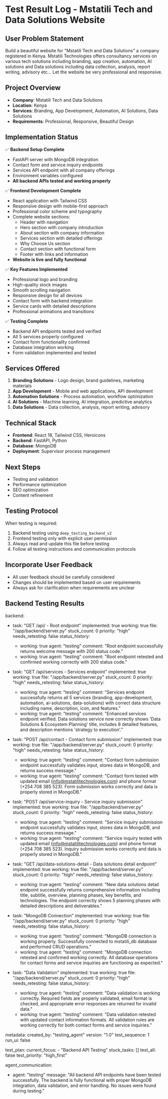 # Test Result Log - Mstatili Tech and Data Solutions Website

## User Problem Statement
Build a beautiful website for "Mstatili Tech and Data Solutions" a company registered in Kenya. Mstatili Technologies offers consultancy services on various tech solutions including branding, app creation, automation, AI solutions and Data solutions including data collection, analysis, report writing, advisory etc... Let the website be very professional and responsive.

## Project Overview
- **Company**: Mstatili Tech and Data Solutions
- **Location**: Kenya  
- **Services**: Branding, App Development, Automation, AI Solutions, Data Solutions
- **Requirements**: Professional, Responsive, Beautiful Design

## Implementation Status
✅ **Backend Setup Complete**
- FastAPI server with MongoDB integration
- Contact form and service inquiry endpoints
- Services API endpoint with all company offerings
- Environment variables configured
- **All backend APIs tested and working properly**

✅ **Frontend Development Complete**
- React application with Tailwind CSS
- Responsive design with mobile-first approach
- Professional color scheme and typography
- Complete website sections:
  - Header with navigation
  - Hero section with company introduction
  - About section with company information
  - Services section with detailed offerings
  - Why Choose Us section
  - Contact section with functional form
  - Footer with links and information
- **Website is live and fully functional**

✅ **Key Features Implemented**
- Professional logo and branding
- High-quality stock images
- Smooth scrolling navigation
- Responsive design for all devices
- Contact form with backend integration
- Service cards with detailed descriptions
- Professional animations and transitions

✅ **Testing Complete**
- Backend API endpoints tested and verified
- All 5 services properly configured
- Contact form functionality confirmed
- Database integration working
- Form validation implemented and tested

## Services Offered
1. **Branding Solutions** - Logo design, brand guidelines, marketing materials
2. **App Development** - Mobile and web applications, API development
3. **Automation Solutions** - Process automation, workflow optimization
4. **AI Solutions** - Machine learning, AI integration, predictive analytics
5. **Data Solutions** - Data collection, analysis, report writing, advisory

## Technical Stack
- **Frontend**: React 18, Tailwind CSS, Heroicons
- **Backend**: FastAPI, Python
- **Database**: MongoDB
- **Deployment**: Supervisor process management

## Next Steps
- Testing and validation
- Performance optimization
- SEO optimization
- Content refinement

## Testing Protocol
When testing is required:
1. Backend testing using `deep_testing_backend_v2`
2. Frontend testing only with explicit user permission
3. Always read and update this file before testing
4. Follow all testing instructions and communication protocols

## Incorporate User Feedback
- All user feedback should be carefully considered
- Changes should be implemented based on user requirements
- Always ask for clarification when requirements are unclear

## Backend Testing Results

backend:
  - task: "GET /api/ - Root endpoint"
    implemented: true
    working: true
    file: "/app/backend/server.py"
    stuck_count: 0
    priority: "high"
    needs_retesting: false
    status_history:
      - working: true
        agent: "testing"
        comment: "Root endpoint successfully returns welcome message with 200 status code."
      - working: true
        agent: "testing"
        comment: "Root endpoint retested and confirmed working correctly with 200 status code."

  - task: "GET /api/services - Services endpoint"
    implemented: true
    working: true
    file: "/app/backend/server.py"
    stuck_count: 0
    priority: "high"
    needs_retesting: false
    status_history:
      - working: true
        agent: "testing"
        comment: "Services endpoint successfully returns all 5 services (branding, app-development, automation, ai-solutions, data-solutions) with correct data structure including name, description, icon, and features."
      - working: true
        agent: "testing"
        comment: "Enhanced services endpoint verified. Data solutions service now correctly shows 'Data Solutions & Ecosystem Planning' title, includes 8 detailed features, and description mentions 'strategy to execution'."

  - task: "POST /api/contact - Contact form submission"
    implemented: true
    working: true
    file: "/app/backend/server.py"
    stuck_count: 0
    priority: "high"
    needs_retesting: false
    status_history:
      - working: true
        agent: "testing"
        comment: "Contact form submission endpoint successfully validates input, stores data in MongoDB, and returns success message."
      - working: true
        agent: "testing"
        comment: "Contact form tested with updated email (info@mstatilitechnologies.com) and phone format (+254 708 385 523). Form submission works correctly and data is properly stored in MongoDB."

  - task: "POST /api/service-inquiry - Service inquiry submission"
    implemented: true
    working: true
    file: "/app/backend/server.py"
    stuck_count: 0
    priority: "high"
    needs_retesting: false
    status_history:
      - working: true
        agent: "testing"
        comment: "Service inquiry submission endpoint successfully validates input, stores data in MongoDB, and returns success message."
      - working: true
        agent: "testing"
        comment: "Service inquiry tested with updated email (info@mstatilitechnologies.com) and phone format (+254 708 385 523). Inquiry submission works correctly and data is properly stored in MongoDB."

  - task: "GET /api/data-solutions-detail - Data solutions detail endpoint"
    implemented: true
    working: true
    file: "/app/backend/server.py"
    stuck_count: 0
    priority: "high"
    needs_retesting: false
    status_history:
      - working: true
        agent: "testing"
        comment: "New data solutions detail endpoint successfully returns comprehensive information including title, subtitle, overview, planning phases, key benefits, and technologies. The endpoint correctly shows 5 planning phases with detailed descriptions and deliverables."

  - task: "MongoDB Connection"
    implemented: true
    working: true
    file: "/app/backend/server.py"
    stuck_count: 0
    priority: "high"
    needs_retesting: false
    status_history:
      - working: true
        agent: "testing"
        comment: "MongoDB connection is working properly. Successfully connected to mstatili_db database and performed CRUD operations."
      - working: true
        agent: "testing"
        comment: "MongoDB connection retested and confirmed working correctly. All database operations for contact forms and service inquiries are functioning as expected."

  - task: "Data Validation"
    implemented: true
    working: true
    file: "/app/backend/server.py"
    stuck_count: 0
    priority: "high"
    needs_retesting: false
    status_history:
      - working: true
        agent: "testing"
        comment: "Data validation is working correctly. Required fields are properly validated, email format is checked, and appropriate error responses are returned for invalid data."
      - working: true
        agent: "testing"
        comment: "Data validation retested with updated contact information formats. All validation rules are working correctly for both contact forms and service inquiries."

metadata:
  created_by: "testing_agent"
  version: "1.0"
  test_sequence: 1
  run_ui: false

test_plan:
  current_focus:
    - "Backend API Testing"
  stuck_tasks: []
  test_all: false
  test_priority: "high_first"

agent_communication:
  - agent: "testing"
    message: "All backend API endpoints have been tested successfully. The backend is fully functional with proper MongoDB integration, data validation, and error handling. No issues were found during testing."